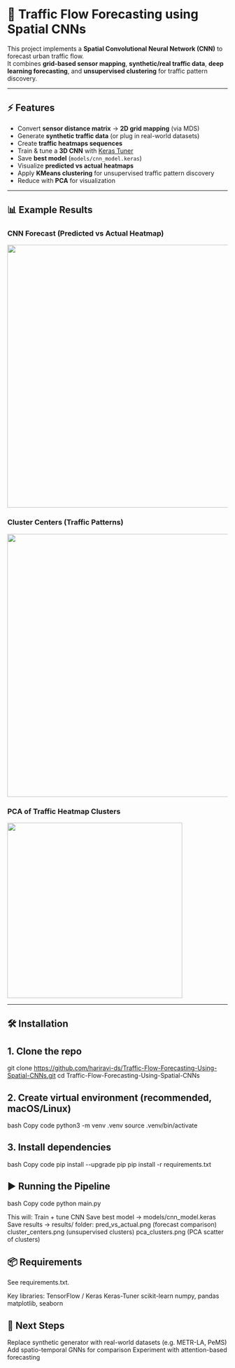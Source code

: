 # 🚦 Traffic Flow Forecasting using Spatial CNNs

This project implements a **Spatial Convolutional Neural Network (CNN)** to forecast urban traffic flow.  
It combines **grid-based sensor mapping**, **synthetic/real traffic data**, **deep learning forecasting**, and **unsupervised clustering** for traffic pattern discovery.

---

## ⚡ Features

- Convert **sensor distance matrix** → **2D grid mapping** (via MDS)
- Generate **synthetic traffic data** (or plug in real-world datasets)
- Create **traffic heatmaps sequences**
- Train & tune a **3D CNN** with [Keras Tuner](https://keras.io/keras_tuner/)
- Save **best model** (`models/cnn_model.keras`)
- Visualize **predicted vs actual heatmaps**
- Apply **KMeans clustering** for unsupervised traffic pattern discovery
- Reduce with **PCA** for visualization

---

## 📊 Example Results

### CNN Forecast (Predicted vs Actual Heatmap)

<img src="results/pred_vs_actual.png" width="600"/>

### Cluster Centers (Traffic Patterns)

<img src="results/cluster_centers.png" width="600"/>

### PCA of Traffic Heatmap Clusters

<img src="results/pca_clusters.png" width="400"/>

---

## 🛠️ Installation

## 1. Clone the repo
git clone https://github.com/hariravi-ds/Traffic-Flow-Forecasting-Using-Spatial-CNNs.git
cd Traffic-Flow-Forecasting-Using-Spatial-CNNs

## 2. Create virtual environment (recommended, macOS/Linux)

bash
Copy code
python3 -m venv .venv
source .venv/bin/activate

## 3. Install dependencies

bash
Copy code
pip install --upgrade pip
pip install -r requirements.txt

## ▶️ Running the Pipeline
bash
Copy code
python main.py

This will:
Train + tune CNN
Save best model → models/cnn_model.keras
Save results → results/ folder:
pred_vs_actual.png (forecast comparison)
cluster_centers.png (unsupervised clusters)
pca_clusters.png (PCA scatter of clusters)

## 📦 Requirements
See requirements.txt.

Key libraries:
TensorFlow / Keras
Keras-Tuner
scikit-learn
numpy, pandas
matplotlib, seaborn

## 🔮 Next Steps
Replace synthetic generator with real-world datasets (e.g. METR-LA, PeMS)
Add spatio-temporal GNNs for comparison
Experiment with attention-based forecasting